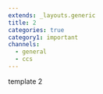 ```yaml
---
extends: _layouts.generic
title: 2
categories: true
category1: important
channels:
  - general
  - ccs
---
```


template 2

